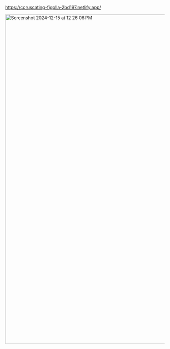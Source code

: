 https://coruscating-figolla-2bd197.netlify.app/

<img width="1041" alt="Screenshot 2024-12-15 at 12 26 06 PM" src="https://github.com/user-attachments/assets/2fe251b5-857c-4fd7-9bc1-8aab952acf33" />
